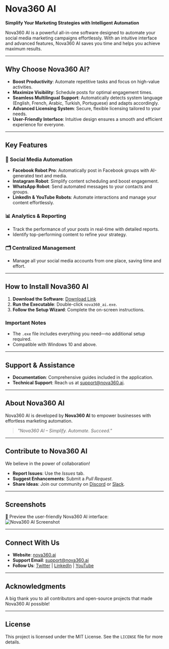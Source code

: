 # **Nova360 AI**  
**Simplify Your Marketing Strategies with Intelligent Automation**  

Nova360 AI is a powerful all-in-one software designed to automate your social media marketing campaigns effortlessly. With an intuitive interface and advanced features, Nova360 AI saves you time and helps you achieve maximum results.  

---

## **Why Choose Nova360 AI?**  

- **Boost Productivity**: Automate repetitive tasks and focus on high-value activities.  
- **Maximize Visibility**: Schedule posts for optimal engagement times.  
- **Seamless Multilingual Support**: Automatically detects system language (English, French, Arabic, Turkish, Portuguese) and adapts accordingly.  
- **Advanced Licensing System**: Secure, flexible licensing tailored to your needs.  
- **User-Friendly Interface**: Intuitive design ensures a smooth and efficient experience for everyone.  

---

## **Key Features**  

### 🌟 **Social Media Automation**  
- **Facebook Robot Pro**: Automatically post in Facebook groups with AI-generated text and media.  
- **Instagram Robot**: Simplify content scheduling and boost engagement.  
- **WhatsApp Robot**: Send automated messages to your contacts and groups.  
- **LinkedIn & YouTube Robots**: Automate interactions and manage your content effortlessly.  

### 📊 **Analytics & Reporting**  
- Track the performance of your posts in real-time with detailed reports.  
- Identify top-performing content to refine your strategy.  

### 🗂️ **Centralized Management**  
- Manage all your social media accounts from one place, saving time and effort.  

---

## **How to Install Nova360 AI**  

1. **Download the Software**: [Download Link](#)  
2. **Run the Executable**: Double-click `nova360_ai.exe`.  
3. **Follow the Setup Wizard**: Complete the on-screen instructions.  

### **Important Notes**  
- The `.exe` file includes everything you need—no additional setup required.  
- Compatible with Windows 10 and above.  

---

## **Support & Assistance**  

- **Documentation**: Comprehensive guides included in the application.  
- **Technical Support**: Reach us at [support@nova360.ai](mailto:support@nova360.ai).  

---

## **About Nova360 AI**  

Nova360 AI is developed by **Nova360 AI** to empower businesses with effortless marketing automation.  

> *"Nova360 AI – Simplify. Automate. Succeed."*  

---

## **Contribute to Nova360 AI**  

We believe in the power of collaboration!  

- **Report Issues**: Use the *Issues* tab.  
- **Suggest Enhancements**: Submit a *Pull Request*.  
- **Share Ideas**: Join our community on [Discord](#) or [Slack](#).  

---

## **Screenshots**  

🌟 Preview the user-friendly Nova360 AI interface:  
![Nova360 AI Screenshot](#)  

---

## **Connect With Us**  

- **Website**: [nova360.ai](https://nova360.ai)  
- **Support Email**: [support@nova360.ai](mailto:support@nova360.ai)  
- **Follow Us**: [Twitter](#) | [LinkedIn](#) | [YouTube](#)  

---

## **Acknowledgments**  

A big thank you to all contributors and open-source projects that made Nova360 AI possible!  

---

## **License**  

This project is licensed under the MIT License. See the `LICENSE` file for more details.  

